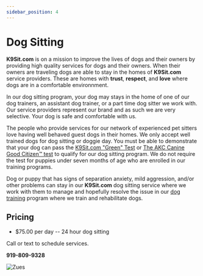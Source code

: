 ```yaml
---
sidebar_position: 4
---
```


# Dog Sitting
**K9Sit.com** is on a mission to improve the lives of dogs and their owners by
providing high quality services for dogs and their owners. When their owners
are traveling dogs are able to stay in the homes of **K9Sit.com** service
providers. These are homes with **trust**, **respect**, and **love** where dogs
are in a comfortable environnment.

In our dog sitting program, your dog may stays in the home of one of our dog
trainers, an assistant dog trainer, or a part time dog sitter we work with. Our
service providers represent our brand and as such we are very selective. Your
dog is safe and comfortable with us.

The people who provide services for our network of experienced pet sitters love
having well behaved guest dogs in their homes. We only accept well trained dogs
for dog sitting or doggie day. You must be able to demonstrate that your dog
can pass the [K9Sit.com "Green" Test](the-test) or [The AKC Canine Good Citizen™ test](https://www.akc.org/products-services/training-programs/canine-good-citizen/)
to qualify for our dog sitting program. We do not require the test for puppies
under seven months of age who are enrolled in our training programs.

Dog or puppy that has signs of separation anxiety, mild aggression, and/or
other problems can stay in our **K9Sit.com** dog sitting service where we work
with them to manage and hopefully resolve the issue in our
[dog training](dog-training) program where we train and rehabilitate dogs.

## Pricing
- $75.00 per day -- 24 hour dog sitting

Call or text to schedule services.

**919-809-9328**

![Zues](https://k9sit.com/img/zeus.jpg)